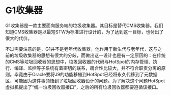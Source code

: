 # G1收集器

G1收集器是一款主要面向服务端的垃圾收集器。其目标是替代CMS收集器。我们知道CMS收集器是以最短STW为标准进行设计的，为了达到这一目标，也付出了很大的代价。

不过需要注意的是，G1并不是老年代收集器，他作用于新生代与老年代，这与之前的垃圾收集器的思想有很大的分歧，而做出这一设计也是有一定原因的：在传统的CMS等垃圾回收器的思想中，垃圾回收器的代码与HotSpot的内存管理、执行、编译、监控等子系统有着密切的联系，耦合性比较大，并不符合职责分离的原则。毕竟由于Oracle要将J9的功能移植到HotSpot已经将永久代移到了元数据区，可能因为这件事领悟到了垃圾回收器设计的问题。为了解决这个问题HotSpot虚拟机提出了“统一垃圾回收器接口”，之后的所有垃圾回收器都要遵循该接口。


